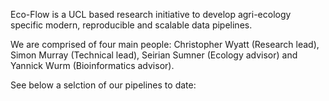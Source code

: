 Eco-Flow is a UCL based research initiative to develop agri-ecology specific modern, reproducible and scalable data pipelines.

We are comprised of four main people: Christopher Wyatt (Research lead), Simon Murray (Technical lead), Seirian Sumner (Ecology advisor) and Yannick Wurm (Bioinformatics advisor).

See below a selction of our pipelines to date: